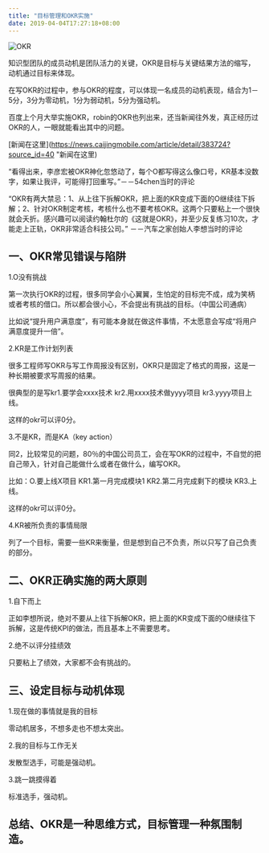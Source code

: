 ```yaml
---
title: "目标管理和OKR实施"
date: 2019-04-04T17:27:18+08:00
---
```


![OKR](http://img03.taobaocdn.com/imgextra/i3/T1.1RSXmRfXXXjG9sV_021627.jpg)

知识型团队的成员动机是团队活力的关键，OKR是目标与关键结果方法的缩写，动机通过目标来体现。

在写OKR的过程中，参与OKR的程度，可以体现一名成员的动机表现，结合为1－5分，3分为零动机，1分为弱动机，5分为强动机。

<!--more-->

百度上个月大举实施OKR，robin的OKR也列出来，还当新闻往外发，真正经历过OKR的人，一眼就能看出其中的问题。

[新闻在这里](https://news.caijingmobile.com/article/detail/383724?source_id=40 "新闻在这里)

“看得出来，李彦宏被OKR神化忽悠动了，每个O都写得这么像口号，KR基本没数字，如果让我评，可能得打回重写。”－－54chen当时的评论

“OKR有两大禁忌：1、从上往下拆解OKR，把上面的KR变成下面的O继续往下拆解；2、针对OKR制定考核，考核什么也不要考核OKR。这两个只要粘上一个很快就会夭折。感兴趣可以阅读约翰杜尔的《这就是OKR》，并至少反复练习10次，才能走上正轨，OKR非常适合科技公司。” －－汽车之家创始人李想当时的评论

一、OKR常见错误与陷阱
---------------------

1.O没有挑战

第一次执行OKR的过程，很多同学会小心翼翼，生怕定的目标完不成，成为笑柄或者考核的借口。所以都会很小心，不会提出有挑战的目标。（中国公司通病）

比如说“提升用户满意度”，有可能本身就在做这件事情，不太愿意会写成“将用户满意度提升一倍”。

2.KR是工作计划列表

很多工程师写OKR与写工作周报没有区别，OKR只是固定了格式的周报，这是一种长期被要求写周报的结果。

很典型的是写kr1.要学会xxxx技术  kr2.用xxxx技术做yyyy项目  kr3.yyyy项目上线。

这样的okr可以评0分。

3.不是KR，而是KA（key action）

同2，比较常见的问题，80％的中国公司员工，会在写OKR的过程中，不自觉的把自己带入，针对自己能做什么或者在做什么，编写OKR。

比如：O.要上线X项目   KR1.第一月完成模块1  KR2.第二月完成剩下的模块 KR3.上线。

这样的okr可以评0分。

4.KR被所负责的事情局限

列了一个目标，需要一些KR来衡量，但是想到自己不负责，所以只写了自己负责的部分。

二、OKR正确实施的两大原则
--------------------------

1.自下而上

正如李想所说，绝对不要从上往下拆解OKR，把上面的KR变成下面的O继续往下拆解，这是传统KPI的做法，而且基本上不需要思考。

2.绝不以评分挂绩效

只要粘上了绩效，大家都不会有挑战的。


三、设定目标与动机体现
----------------------

1.现在做的事情就是我的目标

零动机居多，不想多走也不想太突出。

2.我的目标与工作无关

发散型选手，可能是强动机。

3.跳一跳摸得着

标准选手，强动机。

总结、OKR是一种思维方式，目标管理一种氛围制造。
-----------------------------------------------
